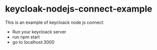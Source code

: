 # keycloak-nodejs-connect-example

This is an example of keycloack node js connect

- Run your keycloack server
- run npm start
- go to localhost:3000
 
